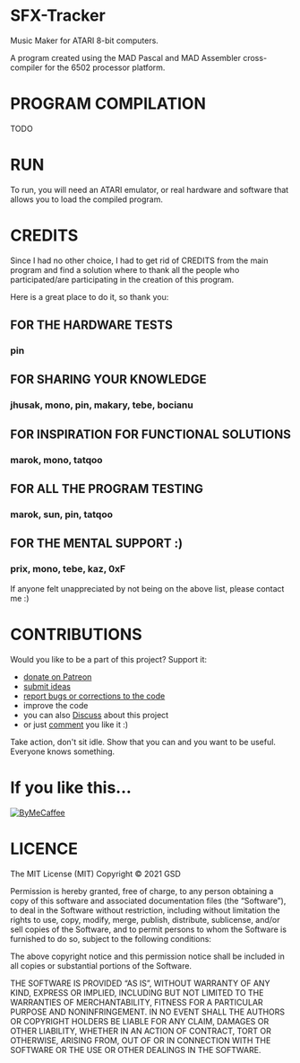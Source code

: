 # SFX-Tracker

Music Maker for ATARI 8-bit computers.

A program created using the MAD Pascal and MAD Assembler cross-compiler for the 6502 processor platform.

# PROGRAM COMPILATION

TODO

# RUN

To run, you will need an ATARI emulator, or real hardware and software that allows you to load the compiled program.

# CREDITS

Since I had no other choice, I had to get rid of CREDITS from the main program and find a solution where to thank all the people who participated/are participating in the creation of this program.

Here is a great place to do it, so thank you:

## FOR THE HARDWARE TESTS
### pin

## FOR SHARING YOUR KNOWLEDGE
### jhusak, mono, pin, makary, tebe, bocianu

## FOR INSPIRATION FOR FUNCTIONAL SOLUTIONS
### marok, mono, tatqoo

## FOR ALL THE PROGRAM TESTING
### marok, sun, pin, tatqoo

## FOR THE MENTAL SUPPORT :)
### prix, mono, tebe, kaz, 0xF

If anyone felt unappreciated by not being on the above list, please contact me :)

# CONTRIBUTIONS

Would you like to be a part of this project?
Support it:

- [donate on Patreon](https://www.patreon.com/GSoftDev/membership)
- [submit ideas](https://github.com/GSoftwareDevelopment/SFX-Tracker/issues/new?assignees=&labels=&template=feature_request.md&title=)
- [report bugs or corrections to the code](https://github.com/GSoftwareDevelopment/SFX-Tracker/issues/new?assignees=&labels=&template=bug_report.md&title=)
- improve the code
- you can also [Discuss](https://github.com/GSoftwareDevelopment/SFX-Tracker/discussions) about this project
- or just [comment](https://www.patreon.com/posts/sfx-music-maker-51353518) you like it :)

Take action, don't sit idle. Show that you can and you want to be useful. Everyone knows something.

# If you like this...

[![ByMeCaffee](../../../GSoftwareDevelopment/raw/main/bmc.png)](https://www.buymeacoffee.com/PeBe)

# LICENCE

The MIT License (MIT)
Copyright © 2021 GSD

Permission is hereby granted, free of charge,
to any person obtaining a copy of this software
and associated documentation files (the “Software”),
to deal in the Software without restriction,
including without limitation the rights to
use, copy, modify, merge, publish, distribute,
sublicense, and/or sell copies of the Software,
and to permit persons to whom the Software is
furnished to do so, subject to the following conditions:

The above copyright notice and this permission notice
shall be included in all copies or substantial portions of
the Software.

THE SOFTWARE IS PROVIDED “AS IS”, WITHOUT WARRANTY OF
ANY KIND, EXPRESS OR IMPLIED, INCLUDING BUT NOT LIMITED
TO THE WARRANTIES OF MERCHANTABILITY, FITNESS FOR
A PARTICULAR PURPOSE AND NONINFRINGEMENT.
IN NO EVENT SHALL THE AUTHORS OR COPYRIGHT HOLDERS BE
LIABLE FOR ANY CLAIM, DAMAGES OR OTHER LIABILITY,
WHETHER IN AN ACTION OF CONTRACT, TORT OR OTHERWISE,
ARISING FROM, OUT OF OR IN CONNECTION WITH THE SOFTWARE
OR THE USE OR OTHER DEALINGS IN THE SOFTWARE.
